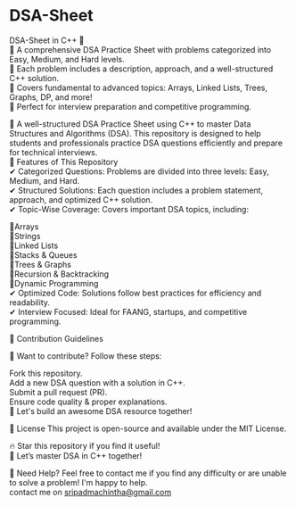 # DSA-Sheet
DSA-Sheet in C++ 🚀
<br>
📌 A comprehensive DSA Practice Sheet with problems categorized into Easy, Medium, and Hard levels.
<br>
🔹 Each problem includes a description, approach, and a well-structured C++ solution.
<br>
🔹 Covers fundamental to advanced topics: Arrays, Linked Lists, Trees, Graphs, DP, and more!
<br>
🔹 Perfect for interview preparation and competitive programming.
<br>

📌 A well-structured DSA Practice Sheet using C++ to master Data Structures and Algorithms (DSA). This repository is designed to help students and professionals practice DSA questions efficiently and prepare for technical interviews.
<br>
🔹 Features of This Repository
<br>
✔ Categorized Questions: Problems are divided into three levels: Easy, Medium, and Hard.
<br>
✔ Structured Solutions: Each question includes a problem statement, approach, and optimized C++ solution.
<br>
✔ Topic-Wise Coverage: Covers important DSA topics, including:

📌Arrays
<br>
📌Strings
<br>
📌Linked Lists
<br>
📌Stacks & Queues
<br>
📌Trees & Graphs
<br>
📌Recursion & Backtracking
<br>
📌Dynamic Programming
<br>
✔ Optimized Code: Solutions follow best practices for efficiency and readability.
<br>
✔ Interview Focused: Ideal for FAANG, startups, and competitive programming.

📌 Contribution Guidelines

🔹 Want to contribute? Follow these steps:

Fork this repository.
<br>
Add a new DSA question with a solution in C++.
<br>
Submit a pull request (PR).
<br>
Ensure code quality & proper explanations.
<br>
🙌 Let's build an awesome DSA resource together!
<br>

📜 License
This project is open-source and available under the MIT License.

🔥 Star this repository if you find it useful!  <br>
🚀 Let’s master DSA in C++ together!

💬 Need Help?
Feel free to contact me if you find any difficulty or are unable to solve a problem! I'm happy to help.<br>
contact me on sripadmachintha@gmail.com 
